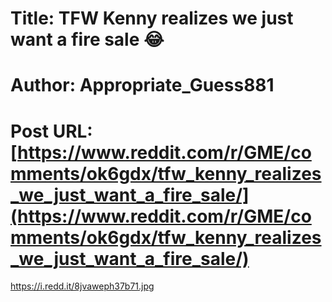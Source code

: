 # Title: TFW Kenny realizes we just want a fire sale 😂
# Author: Appropriate_Guess881
# Post URL: [https://www.reddit.com/r/GME/comments/ok6gdx/tfw_kenny_realizes_we_just_want_a_fire_sale/](https://www.reddit.com/r/GME/comments/ok6gdx/tfw_kenny_realizes_we_just_want_a_fire_sale/)


https://i.redd.it/8jvaweph37b71.jpg
